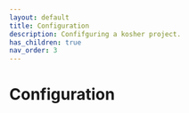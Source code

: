```yaml
---
layout: default
title: Configuration
description: Confifguring a kosher project.
has_children: true
nav_order: 3
---
```


# Configuration